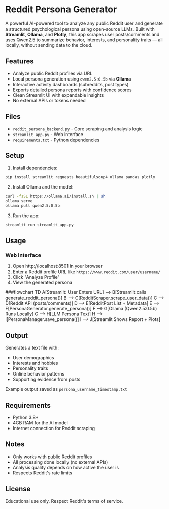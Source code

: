 #  Reddit Persona Generator

A powerful AI-powered tool to analyze any public Reddit user and generate a structured psychological persona using open-source LLMs. Built with **Streamlit**, **Ollama**, and **Plotly**, this app scrapes user posts/comments and uses Qwen2.5 to summarize behavior, interests, and personality traits — all locally, without sending data to the cloud.

##  Features

-  Analyze public Reddit profiles via URL  
-  Local persona generation using `qwen2.5:0.5b` via **Ollama**
-  Interactive activity dashboards (subreddits, post types)
-  Exports detailed persona reports with confidence scores
-  Clean Streamlit UI with expandable insights
-  No external APIs or tokens needed

## Files

- `reddit_persona_backend.py` - Core scraping and analysis logic
- `streamlit_app.py` - Web interface
- `requirements.txt` - Python dependencies

## Setup

1. Install dependencies:
```bash
pip install streamlit requests beautifulsoup4 ollama pandas plotly
```

2. Install Ollama and the model:
```bash
curl -fsSL https://ollama.ai/install.sh | sh
ollama serve
ollama pull qwen2.5:0.5b
```

3. Run the app:
```bash
streamlit run streamlit_app.py
```

## Usage

### Web Interface
1. Open http://localhost:8501 in your browser
2. Enter a Reddit profile URL like `https://www.reddit.com/user/username/`
3. Click "Analyze Profile"
4. View the generated persona

###flowchart TD
    A[Streamlit: User Enters URL] --> B[Streamlit calls generate_reddit_persona()]
    B --> C[RedditScraper.scrape_user_data()]
    C --> D[Reddit API (posts/comments)]
    D --> E[RedditPost List + Metadata]
    E --> F[PersonaGenerator.generate_persona()]
    F --> G[Ollama (Qwen2.5:0.5b) Runs Locally]
    G --> H[LLM Persona Text]
    H --> I[PersonaManager.save_persona()]
    I --> J[Streamlit Shows Report + Plots]


## Output

Generates a text file with:
- User demographics
- Interests and hobbies
- Personality traits
- Online behavior patterns
- Supporting evidence from posts

Example output saved as `persona_username_timestamp.txt`

## Requirements

- Python 3.8+
- 4GB RAM for the AI model
- Internet connection for Reddit scraping

## Notes

- Only works with public Reddit profiles
- All processing done locally (no external APIs)
- Analysis quality depends on how active the user is
- Respects Reddit's rate limits


## License

Educational use only. Respect Reddit's terms of service.

